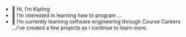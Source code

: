 - 👋 Hi, I’m Kipling
- 👀 I’m interested in learning how to program ...
- 🌱 I’m currently learning software engineering through Course Careers
...i've created a few projects as i continue to learn more.


<!---
DaKipster/DaKipster is a ✨ special ✨ repository because its `README.md` (this file) appears on your GitHub profile.
You can click the Preview link to take a look at your changes.
--->
